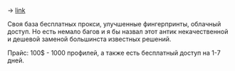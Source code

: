 -> [link](https://gologin.com/pricing)

Своя база бесплатных прокси, улучшенные фингерпринты, облачный доступ. Но есть немало багов и я бы назвал этот антик некачественной и дешевой заменой большинста известных решений.

Прайс: 100$ - 1000 профилей, а также есть бесплатный доступ на 1-7 дней.